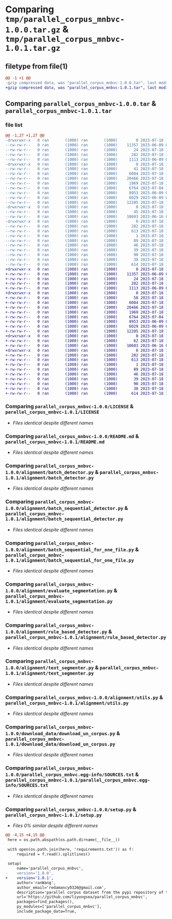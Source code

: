 # Comparing `tmp/parallel_corpus_mnbvc-1.0.0.tar.gz` & `tmp/parallel_corpus_mnbvc-1.0.1.tar.gz`

## filetype from file(1)

```diff
@@ -1 +1 @@
-gzip compressed data, was "parallel_corpus_mnbvc-1.0.0.tar", last modified: Tue Jul 18 17:37:44 2023, max compression
+gzip compressed data, was "parallel_corpus_mnbvc-1.0.1.tar", last modified: Tue Jul 18 17:51:24 2023, max compression
```

## Comparing `parallel_corpus_mnbvc-1.0.0.tar` & `parallel_corpus_mnbvc-1.0.1.tar`

### file list

```diff
@@ -1,27 +1,27 @@
-drwxrwxr-x   0 ran       (1000) ran       (1000)        0 2023-07-18 17:37:44.720902 parallel_corpus_mnbvc-1.0.0/
--rw-rw-r--   0 ran       (1000) ran       (1000)    11357 2023-06-09 04:45:49.000000 parallel_corpus_mnbvc-1.0.0/LICENSE
--rw-rw-r--   0 ran       (1000) ran       (1000)       24 2023-07-18 16:06:49.000000 parallel_corpus_mnbvc-1.0.0/MANIFEST.in
--rw-rw-r--   0 ran       (1000) ran       (1000)      282 2023-07-18 17:37:44.720902 parallel_corpus_mnbvc-1.0.0/PKG-INFO
--rw-rw-r--   0 ran       (1000) ran       (1000)     1113 2023-06-09 04:45:49.000000 parallel_corpus_mnbvc-1.0.0/README.md
-drwxrwxr-x   0 ran       (1000) ran       (1000)        0 2023-07-18 17:37:44.720902 parallel_corpus_mnbvc-1.0.0/alignment/
--rw-rw-r--   0 ran       (1000) ran       (1000)       41 2023-07-18 16:56:14.000000 parallel_corpus_mnbvc-1.0.0/alignment/__init__.py
--rw-rw-r--   0 ran       (1000) ran       (1000)     6084 2023-07-18 15:29:34.000000 parallel_corpus_mnbvc-1.0.0/alignment/batch_detector.py
--rw-rw-r--   0 ran       (1000) ran       (1000)    20466 2023-07-18 15:29:34.000000 parallel_corpus_mnbvc-1.0.0/alignment/batch_sequential_detector.py
--rw-rw-r--   0 ran       (1000) ran       (1000)     1969 2023-07-18 15:29:34.000000 parallel_corpus_mnbvc-1.0.0/alignment/batch_sequential_for_one_file.py
--rw-rw-r--   0 ran       (1000) ran       (1000)     6764 2023-07-04 11:34:28.000000 parallel_corpus_mnbvc-1.0.0/alignment/evaluate_segmentation.py
--rw-rw-r--   0 ran       (1000) ran       (1000)     8953 2023-06-09 04:45:49.000000 parallel_corpus_mnbvc-1.0.0/alignment/rule_based_detector.py
--rw-rw-r--   0 ran       (1000) ran       (1000)     6029 2023-06-09 04:45:49.000000 parallel_corpus_mnbvc-1.0.0/alignment/text_segmenter.py
--rw-rw-r--   0 ran       (1000) ran       (1000)    12285 2023-07-18 15:29:34.000000 parallel_corpus_mnbvc-1.0.0/alignment/utils.py
-drwxrwxr-x   0 ran       (1000) ran       (1000)        0 2023-07-18 17:37:44.720902 parallel_corpus_mnbvc-1.0.0/download_data/
--rw-rw-r--   0 ran       (1000) ran       (1000)       45 2023-07-18 16:56:23.000000 parallel_corpus_mnbvc-1.0.0/download_data/__init__.py
--rw-rw-r--   0 ran       (1000) ran       (1000)    10603 2023-06-16 09:39:48.000000 parallel_corpus_mnbvc-1.0.0/download_data/download_un_corpus.py
-drwxrwxr-x   0 ran       (1000) ran       (1000)        0 2023-07-18 17:37:44.720902 parallel_corpus_mnbvc-1.0.0/parallel_corpus_mnbvc.egg-info/
--rw-rw-r--   0 ran       (1000) ran       (1000)      282 2023-07-18 17:37:44.000000 parallel_corpus_mnbvc-1.0.0/parallel_corpus_mnbvc.egg-info/PKG-INFO
--rw-rw-r--   0 ran       (1000) ran       (1000)      613 2023-07-18 17:37:44.000000 parallel_corpus_mnbvc-1.0.0/parallel_corpus_mnbvc.egg-info/SOURCES.txt
--rw-rw-r--   0 ran       (1000) ran       (1000)        1 2023-07-18 17:37:44.000000 parallel_corpus_mnbvc-1.0.0/parallel_corpus_mnbvc.egg-info/dependency_links.txt
--rw-rw-r--   0 ran       (1000) ran       (1000)       89 2023-07-18 17:37:44.000000 parallel_corpus_mnbvc-1.0.0/parallel_corpus_mnbvc.egg-info/requires.txt
--rw-rw-r--   0 ran       (1000) ran       (1000)       46 2023-07-18 17:37:44.000000 parallel_corpus_mnbvc-1.0.0/parallel_corpus_mnbvc.egg-info/top_level.txt
--rw-rw-r--   0 ran       (1000) ran       (1000)       39 2023-07-18 17:28:13.000000 parallel_corpus_mnbvc-1.0.0/parallel_corpus_mnbvc.py
--rw-rw-r--   0 ran       (1000) ran       (1000)       90 2023-07-18 15:29:34.000000 parallel_corpus_mnbvc-1.0.0/requirements.txt
--rw-rw-r--   0 ran       (1000) ran       (1000)       38 2023-07-18 17:37:44.720902 parallel_corpus_mnbvc-1.0.0/setup.cfg
--rw-rw-r--   0 ran       (1000) ran       (1000)      614 2023-07-18 17:37:32.000000 parallel_corpus_mnbvc-1.0.0/setup.py
+drwxrwxr-x   0 ran       (1000) ran       (1000)        0 2023-07-18 17:51:24.251670 parallel_corpus_mnbvc-1.0.1/
+-rw-rw-r--   0 ran       (1000) ran       (1000)    11357 2023-06-09 04:45:49.000000 parallel_corpus_mnbvc-1.0.1/LICENSE
+-rw-rw-r--   0 ran       (1000) ran       (1000)       24 2023-07-18 16:06:49.000000 parallel_corpus_mnbvc-1.0.1/MANIFEST.in
+-rw-rw-r--   0 ran       (1000) ran       (1000)      282 2023-07-18 17:51:24.251670 parallel_corpus_mnbvc-1.0.1/PKG-INFO
+-rw-rw-r--   0 ran       (1000) ran       (1000)     1113 2023-06-09 04:45:49.000000 parallel_corpus_mnbvc-1.0.1/README.md
+drwxrwxr-x   0 ran       (1000) ran       (1000)        0 2023-07-18 17:51:24.251670 parallel_corpus_mnbvc-1.0.1/alignment/
+-rw-rw-r--   0 ran       (1000) ran       (1000)       58 2023-07-18 17:50:51.000000 parallel_corpus_mnbvc-1.0.1/alignment/__init__.py
+-rw-rw-r--   0 ran       (1000) ran       (1000)     6084 2023-07-18 15:29:34.000000 parallel_corpus_mnbvc-1.0.1/alignment/batch_detector.py
+-rw-rw-r--   0 ran       (1000) ran       (1000)    20466 2023-07-18 15:29:34.000000 parallel_corpus_mnbvc-1.0.1/alignment/batch_sequential_detector.py
+-rw-rw-r--   0 ran       (1000) ran       (1000)     1969 2023-07-18 15:29:34.000000 parallel_corpus_mnbvc-1.0.1/alignment/batch_sequential_for_one_file.py
+-rw-rw-r--   0 ran       (1000) ran       (1000)     6764 2023-07-04 11:34:28.000000 parallel_corpus_mnbvc-1.0.1/alignment/evaluate_segmentation.py
+-rw-rw-r--   0 ran       (1000) ran       (1000)     8953 2023-06-09 04:45:49.000000 parallel_corpus_mnbvc-1.0.1/alignment/rule_based_detector.py
+-rw-rw-r--   0 ran       (1000) ran       (1000)     6029 2023-06-09 04:45:49.000000 parallel_corpus_mnbvc-1.0.1/alignment/text_segmenter.py
+-rw-rw-r--   0 ran       (1000) ran       (1000)    12285 2023-07-18 15:29:34.000000 parallel_corpus_mnbvc-1.0.1/alignment/utils.py
+drwxrwxr-x   0 ran       (1000) ran       (1000)        0 2023-07-18 17:51:24.251670 parallel_corpus_mnbvc-1.0.1/download_data/
+-rw-rw-r--   0 ran       (1000) ran       (1000)       62 2023-07-18 17:50:58.000000 parallel_corpus_mnbvc-1.0.1/download_data/__init__.py
+-rw-rw-r--   0 ran       (1000) ran       (1000)    10603 2023-06-16 09:39:48.000000 parallel_corpus_mnbvc-1.0.1/download_data/download_un_corpus.py
+drwxrwxr-x   0 ran       (1000) ran       (1000)        0 2023-07-18 17:51:24.251670 parallel_corpus_mnbvc-1.0.1/parallel_corpus_mnbvc.egg-info/
+-rw-rw-r--   0 ran       (1000) ran       (1000)      282 2023-07-18 17:51:24.000000 parallel_corpus_mnbvc-1.0.1/parallel_corpus_mnbvc.egg-info/PKG-INFO
+-rw-rw-r--   0 ran       (1000) ran       (1000)      613 2023-07-18 17:51:24.000000 parallel_corpus_mnbvc-1.0.1/parallel_corpus_mnbvc.egg-info/SOURCES.txt
+-rw-rw-r--   0 ran       (1000) ran       (1000)        1 2023-07-18 17:51:24.000000 parallel_corpus_mnbvc-1.0.1/parallel_corpus_mnbvc.egg-info/dependency_links.txt
+-rw-rw-r--   0 ran       (1000) ran       (1000)       89 2023-07-18 17:51:24.000000 parallel_corpus_mnbvc-1.0.1/parallel_corpus_mnbvc.egg-info/requires.txt
+-rw-rw-r--   0 ran       (1000) ran       (1000)       46 2023-07-18 17:51:24.000000 parallel_corpus_mnbvc-1.0.1/parallel_corpus_mnbvc.egg-info/top_level.txt
+-rw-rw-r--   0 ran       (1000) ran       (1000)       39 2023-07-18 17:28:13.000000 parallel_corpus_mnbvc-1.0.1/parallel_corpus_mnbvc.py
+-rw-rw-r--   0 ran       (1000) ran       (1000)       90 2023-07-18 15:29:34.000000 parallel_corpus_mnbvc-1.0.1/requirements.txt
+-rw-rw-r--   0 ran       (1000) ran       (1000)       38 2023-07-18 17:51:24.251670 parallel_corpus_mnbvc-1.0.1/setup.cfg
+-rw-rw-r--   0 ran       (1000) ran       (1000)      614 2023-07-18 17:51:18.000000 parallel_corpus_mnbvc-1.0.1/setup.py
```

### Comparing `parallel_corpus_mnbvc-1.0.0/LICENSE` & `parallel_corpus_mnbvc-1.0.1/LICENSE`

 * *Files identical despite different names*

### Comparing `parallel_corpus_mnbvc-1.0.0/README.md` & `parallel_corpus_mnbvc-1.0.1/README.md`

 * *Files identical despite different names*

### Comparing `parallel_corpus_mnbvc-1.0.0/alignment/batch_detector.py` & `parallel_corpus_mnbvc-1.0.1/alignment/batch_detector.py`

 * *Files identical despite different names*

### Comparing `parallel_corpus_mnbvc-1.0.0/alignment/batch_sequential_detector.py` & `parallel_corpus_mnbvc-1.0.1/alignment/batch_sequential_detector.py`

 * *Files identical despite different names*

### Comparing `parallel_corpus_mnbvc-1.0.0/alignment/batch_sequential_for_one_file.py` & `parallel_corpus_mnbvc-1.0.1/alignment/batch_sequential_for_one_file.py`

 * *Files identical despite different names*

### Comparing `parallel_corpus_mnbvc-1.0.0/alignment/evaluate_segmentation.py` & `parallel_corpus_mnbvc-1.0.1/alignment/evaluate_segmentation.py`

 * *Files identical despite different names*

### Comparing `parallel_corpus_mnbvc-1.0.0/alignment/rule_based_detector.py` & `parallel_corpus_mnbvc-1.0.1/alignment/rule_based_detector.py`

 * *Files identical despite different names*

### Comparing `parallel_corpus_mnbvc-1.0.0/alignment/text_segmenter.py` & `parallel_corpus_mnbvc-1.0.1/alignment/text_segmenter.py`

 * *Files identical despite different names*

### Comparing `parallel_corpus_mnbvc-1.0.0/alignment/utils.py` & `parallel_corpus_mnbvc-1.0.1/alignment/utils.py`

 * *Files identical despite different names*

### Comparing `parallel_corpus_mnbvc-1.0.0/download_data/download_un_corpus.py` & `parallel_corpus_mnbvc-1.0.1/download_data/download_un_corpus.py`

 * *Files identical despite different names*

### Comparing `parallel_corpus_mnbvc-1.0.0/parallel_corpus_mnbvc.egg-info/SOURCES.txt` & `parallel_corpus_mnbvc-1.0.1/parallel_corpus_mnbvc.egg-info/SOURCES.txt`

 * *Files identical despite different names*

### Comparing `parallel_corpus_mnbvc-1.0.0/setup.py` & `parallel_corpus_mnbvc-1.0.1/setup.py`

 * *Files 0% similar despite different names*

```diff
@@ -4,15 +4,15 @@
 here = os.path.abspath(os.path.dirname(__file__))
 
 with open(os.path.join(here, 'requirements.txt')) as f:
     required = f.read().splitlines()
 
 setup(
     name='parallel_corpus_mnbvc',
-    version='1.0.0',
+    version='1.0.1',
     author='ranWang',
     author_email='redamancy0326@gmail.com',
     description='parallel corpus dataset from the pypi repository of the mnbvc project',
     url='https://github.com/liyongsea/parallel_corpus_mnbvc',
     packages=find_packages(),
     py_modules=['parallel_corpus_mnbvc'],
     include_package_data=True,
```

